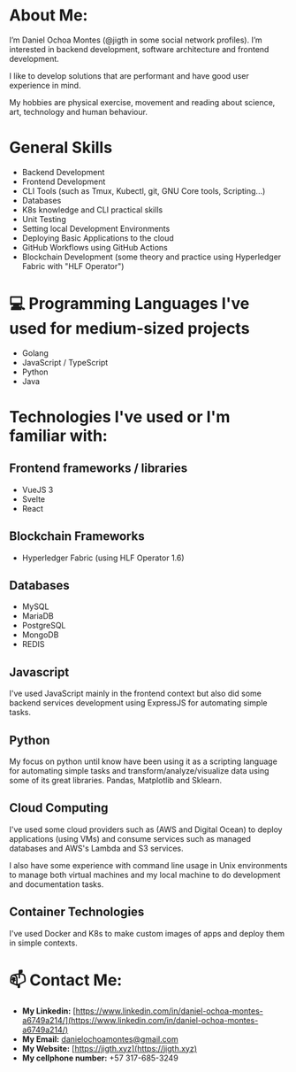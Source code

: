 # About Me:

I’m Daniel Ochoa Montes (@jigth in some social network profiles).  I’m interested in backend development, software architecture and frontend development. 

I like to develop solutions that are performant and have good user experience in mind.

My hobbies are physical exercise, movement and reading about science, art, technology and human behaviour.

# General Skills

* Backend Development
* Frontend Development
* CLI Tools (such as Tmux, Kubectl, git, GNU Core tools, Scripting...)
* Databases
* K8s knowledge and CLI practical skills
* Unit Testing
* Setting local Development Environments
* Deploying Basic Applications to the cloud
* GitHub Workflows using GitHub Actions
* Blockchain Development (some theory and practice using Hyperledger Fabric with "HLF Operator")

# 💻 Programming Languages I've used for medium-sized projects

* Golang
* JavaScript / TypeScript
* Python
* Java

# Technologies I've used or I'm familiar with:

## Frontend frameworks / libraries

* VueJS 3
* Svelte
* React

## Blockchain Frameworks

* Hyperledger Fabric (using HLF Operator 1.6)

## Databases

* MySQL
* MariaDB
* PostgreSQL
* MongoDB
* REDIS

## Javascript

I've used JavaScript mainly in the frontend context but also did some backend services development using ExpressJS for automating simple tasks.

## Python

My focus on python until know have been using it as a scripting language for automating simple tasks and transform/analyze/visualize data using some of its great libraries. Pandas, Matplotlib and Sklearn.

## Cloud Computing

I've used some cloud providers such as (AWS and Digital Ocean) to deploy applications (using VMs) and consume services such as managed databases and AWS's Lambda and S3 services.

I also have some experience with command line usage in Unix environments to manage both virtual machines and my local machine to do development and documentation tasks.


## Container Technologies

I've used Docker and K8s to make custom images of apps and deploy them in simple contexts.


# 📫 Contact Me:

- **My Linkedin:** [https://www.linkedin.com/in/daniel-ochoa-montes-a6749a214/](https://www.linkedin.com/in/daniel-ochoa-montes-a6749a214/)
- **My Email:** danielochoamontes@gmail.com
- **My Website:** [https://jigth.xyz](https://jigth.xyz)
- **My cellphone number:** +57 317-685-3249
